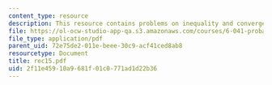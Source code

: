```yaml
---
content_type: resource
description: This resource contains problems on inequality and convergence in probability.
file: https://ol-ocw-studio-app-qa.s3.amazonaws.com/courses/6-041-probabilistic-systems-analysis-and-applied-probability-spring-2006/2f11e45910a9681f01c0771ad1d22b36_rec15.pdf
file_type: application/pdf
parent_uid: 72e75de2-011e-beee-30c9-acf41ced8ab8
resourcetype: Document
title: rec15.pdf
uid: 2f11e459-10a9-681f-01c0-771ad1d22b36
---
```

